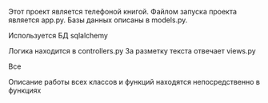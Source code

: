 Этот проект является телефоной книгой.
Файлом запуска проекта является app.py. 
Базы данных описаны в models.py.

Используется БД sqlalchemy

Логика находится в controllers.py
За разметку текста отвечает views.py

Все 


Описание работы всех классов и функций находятся непосредственно в функциях



